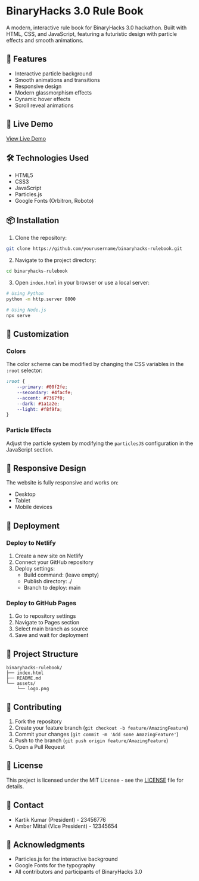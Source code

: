 # BinaryHacks 3.0 Rule Book

A modern, interactive rule book for BinaryHacks 3.0 hackathon. Built with HTML, CSS, and JavaScript, featuring a futuristic design with particle effects and smooth animations.

## 🌟 Features

- Interactive particle background
- Smooth animations and transitions
- Responsive design
- Modern glassmorphism effects
- Dynamic hover effects
- Scroll reveal animations

## 🚀 Live Demo

[View Live Demo](https://binaryhack-3-0.netlify.app/)

## 🛠️ Technologies Used

- HTML5
- CSS3
- JavaScript
- Particles.js
- Google Fonts (Orbitron, Roboto)

## 📦 Installation

1. Clone the repository:
```bash
git clone https://github.com/yourusername/binaryhacks-rulebook.git
```

2. Navigate to the project directory:
```bash
cd binaryhacks-rulebook
```

3. Open `index.html` in your browser or use a local server:
```bash
# Using Python
python -m http.server 8000

# Using Node.js
npx serve
```

## 🎨 Customization

### Colors
The color scheme can be modified by changing the CSS variables in the `:root` selector:
```css
:root {
    --primary: #00f2fe;
    --secondary: #4facfe;
    --accent: #7367f0;
    --dark: #1a1a2e;
    --light: #f8f9fa;
}
```

### Particle Effects
Adjust the particle system by modifying the `particlesJS` configuration in the JavaScript section.

## 📱 Responsive Design

The website is fully responsive and works on:
- Desktop
- Tablet
- Mobile devices

## 🚀 Deployment

### Deploy to Netlify

1. Create a new site on Netlify
2. Connect your GitHub repository
3. Deploy settings:
   - Build command: (leave empty)
   - Publish directory: ./
   - Branch to deploy: main

### Deploy to GitHub Pages

1. Go to repository settings
2. Navigate to Pages section
3. Select main branch as source
4. Save and wait for deployment

## 📝 Project Structure

```
binaryhacks-rulebook/
├── index.html
├── README.md
└── assets/
    └── logo.png
```

## 🤝 Contributing

1. Fork the repository
2. Create your feature branch (`git checkout -b feature/AmazingFeature`)
3. Commit your changes (`git commit -m 'Add some AmazingFeature'`)
4. Push to the branch (`git push origin feature/AmazingFeature`)
5. Open a Pull Request

## 📄 License

This project is licensed under the MIT License - see the [LICENSE](LICENSE) file for details.

## 👥 Contact

- Kartik Kumar (President) - 23456776
- Amber Mittal (Vice President) - 12345654

## 🙏 Acknowledgments

- Particles.js for the interactive background
- Google Fonts for the typography
- All contributors and participants of BinaryHacks 3.0 
